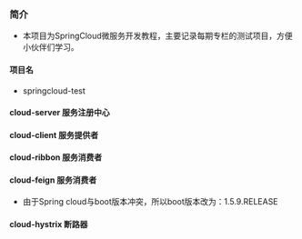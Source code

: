 ### 简介
- 本项目为SpringCloud微服务开发教程，主要记录每期专栏的测试项目，方便小伙伴们学习。

#### 项目名
- springcloud-test

#### cloud-server 服务注册中心

#### cloud-client 服务提供者

#### cloud-ribbon 服务消费者

#### cloud-feign 服务消费者
- 由于Spring cloud与boot版本冲突，所以boot版本改为：1.5.9.RELEASE

#### cloud-hystrix 断路器